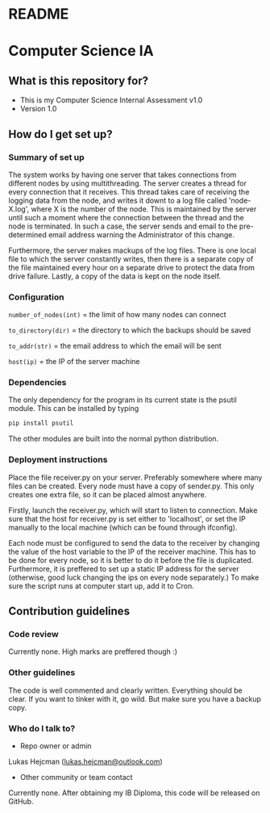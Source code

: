 # README #

Computer Science IA
====================

What is this repository for?
-----------------------------

* This is my Computer Science Internal Assessment v1.0
* Version 1.0

How do I get set up?
---------------------

### Summary of set up ####
		
The system works by having one server that takes connections from different nodes by using multithreading. The server creates a thread for every connection that it receives. This thread takes care of receiving the logging data from the node, and writes it downt to a log file called 'node-X.log', where X is the number of the node. This is maintained by the server until such a moment where the connection between the thread and the node is terminated. In such a case, the server sends and email to the pre-determined email address warning the Administrator of this change. 

Furthermore, the server makes mackups of the log files. There is one local file to which the server constantly writes, then there is a separate copy of the file maintained every hour on a separate drive to protect the data from drive failure. Lastly, a copy of the data is kept on the node itself.

### Configuration ###

`number_of_nodes(int)` = the limit of how many nodes can connect

`to_directory(dir)` = the directory to which the backups should be saved

`to_addr(str)` = the email address to which the email will be sent

`host(ip)` = the IP of the server machine


### Dependencies ###

The only dependency for the program in its current state is the psutil module. This can be installed by typing 

```python
pip install psutil
```

The other modules are built into the normal python distribution.

### Deployment instructions ###

Place the file receiver.py on your server. Preferably somewhere where many files can be created. 
Every node must have a copy of sender.py. This only creates one extra file, so it can be placed almost anywhere.

Firstly, launch the receiver.py, which will start to listen to connection. Make sure that the host for receiver.py is set either to 'localhost', or set the IP manually to the local machine (which can be found through ifconfig).

Each node must be configured to send the data to the receiver by changing the value of the host variable to the IP of the receiver machine. This has to be done for every node, so it is better to do it before the file is duplicated. Furthermore, it is preffered to set up a static IP address for the server (otherwise, good luck changing the ips on every node separately.) To make sure the script runs at computer start up, add it to Cron.

Contribution guidelines
------------------------

### Code review ###

Currently none. High marks are preffered though :)

### Other guidelines ###

The code is well commented and clearly written. Everything should be clear. If you want to tinker with it, go wild. But make sure you have a backup copy.

### Who do I talk to? ###

* Repo owner or admin

Lukas Hejcman (lukas.hejcman@outlook.com)

* Other community or team contact

Currently none. After obtaining my IB Diploma, this code will be released on GitHub.